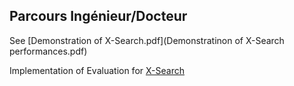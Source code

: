 

## Parcours Ingénieur/Docteur

See [Demonstration of X-Search.pdf](Demonstratinon of X-Search performances.pdf)

Implementation of Evaluation for [X-Search](https://dl.acm.org/doi/abs/10.1145/3135974.3135987)


